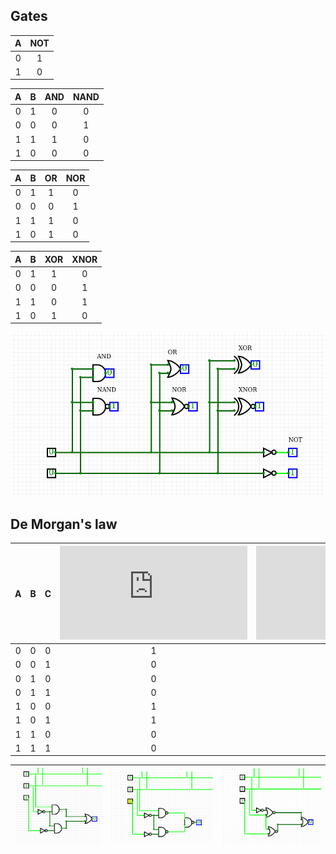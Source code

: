 ## Gates
| **A** | **NOT** |
| :-: | :-: |
| 0 | 1 |
| 1 | 0 |

| **A** | **B** | **AND** | **NAND** |
| :-: | :-: | :-: | :-: |
| 0 | 1 | 0 | 0 |
| 0 | 0 | 0 | 1 |
| 1 | 1 | 1 | 0 |
| 1 | 0 | 0 | 0 |

| **A** | **B** | **OR** | **NOR** |
| :-: | :-: | :-: | :-: |
| 0 | 1 | 1 | 0 |
| 0 | 0 | 0 | 1 |
| 1 | 1 | 1 | 0 |
| 1 | 0 | 1 | 0 |

| **A** | **B** | **XOR** | **XNOR** |
| :-: | :-: | :-: | :-: |
| 0 | 1 | 1 | 0 |
| 0 | 0 | 0 | 1 |
| 1 | 1 | 0 | 1 |
| 1 | 0 | 1 | 0 |

![image](and_or_xor_not.png)

## De Morgan's law

| **A** | **B** | **C** | ![](https://latex.codecogs.com/gif.latex?f) | ![](https://latex.codecogs.com/gif.latex?f_A_N_D) | ![](https://latex.codecogs.com/gif.latex?f_O_R) |
| :-: | :-: | :-: | :-: | :-: | :-: |
| 0 | 0 | 0 | 1 | 1 | 1 |
| 0 | 0 | 1 | 0 | 0 | 0 |
| 0 | 1 | 0 | 0 | 0 | 0 |
| 0 | 1 | 1 | 0 | 0 | 0 |
| 1 | 0 | 0 | 1 | 1 | 1 |
| 1 | 0 | 1 | 1 | 1 | 1 |
| 1 | 1 | 0 | 0 | 0 | 0 |
| 1 | 1 | 1 | 0 | 0 | 0 |

| ![](de_morgan_f.png) | ![](de_morgan_f_and.png) | ![](de_morgan_f_or.png) |
| :-: | :-: | :-: |
